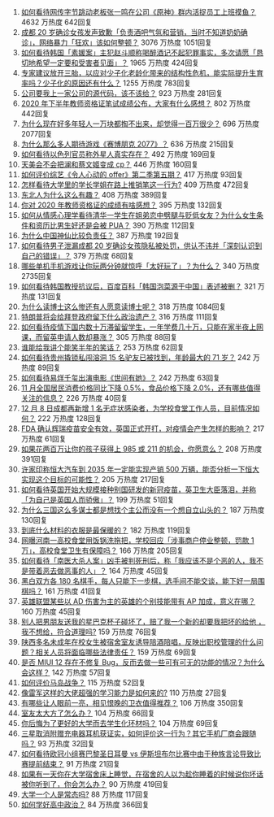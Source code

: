 1. [如何看待网传字节跳动老板张一鸣在公司《原神》群内活捉员工上班摸鱼？](https://www.zhihu.com/question/434062594) 4632 万热度 642回复
1. [成都 20 岁确诊女孩发声致歉「负责酒吧气氛和营销，当时不知道奶奶确诊」，网络暴力「狂欢」该如何整顿？](https://www.zhihu.com/question/434001993) 3076 万热度 1051回复
1. [如何看待韩国「素媛案」主犯赵斗顺称喝醉酒记不起犯罪事实，多次请愿「恳切地希望一定要和受害者见面」？](https://www.zhihu.com/question/434005940) 1965 万热度 424回复
1. [专家建议放开三胎，以应对少子化老龄化带来的结构性危机，能实际提升生育率吗？少子化的原因还有什么？](https://www.zhihu.com/question/434034776) 1255 万热度 783回复
1. [公司要我上一家公司的源代码，该不该给？](https://www.zhihu.com/question/425249943) 923 万热度 281回复
1. [2020 年下半年教师资格证笔试成绩公布，大家有什么感想？](https://www.zhihu.com/question/433850699) 802 万热度 442回复
1. [为什么现在好多年轻人一万块都掏不出来，却觉得一百万很少？](https://www.zhihu.com/question/433621605) 696 万热度 2077回复
1. [为什么那么多人期待游戏《赛博朋克 2077》？](https://www.zhihu.com/question/433620637) 636 万热度 215回复
1. [如何看待以色列官员称外星人真实存在？](https://www.zhihu.com/question/433978913) 492 万热度 169回复
1. [天美会不会把澜和蔡文姬变成 cp？](https://www.zhihu.com/question/432189050) 446 万热度 160回复
1. [如何评价综艺《令人心动的 offer》第二季第五期？](https://www.zhihu.com/question/434086284) 417 万热度 93回复
1. [怎样看待大学里的学长学姐在路上推销笔这一行为?](https://www.zhihu.com/question/355437390) 409 万热度 472回复
1. [东北人为什么这么有趣？](https://www.zhihu.com/question/428347449) 408 万热度 389回复
1. [你对 2020 年教师资格证的成绩有啥感想？](https://www.zhihu.com/question/433773187) 395 万热度 132回复
1. [如何从情感心理学看待清华一学生在姐弟恋中劈腿与贬低女友？为什么女生条件和资历比男生好还是会被 PUA？](https://www.zhihu.com/question/434041754) 390 万热度 112回复
1. [为什么中国神仙比较负责任？](https://www.zhihu.com/question/433060839) 387 万热度 192回复
1. [如何看待男子泄漏成都 20 岁确诊女孩隐私被处罚，供认不讳并「深刻认识到自己的错误」？](https://www.zhihu.com/question/434034164) 379 万热度 68回复
1. [哪些单机手机游戏让你玩两分钟就惊呼「太好玩了」？为什么？](https://www.zhihu.com/question/25984324) 340 万热度 2735回复
1. [如何看待韩国教授抗议后，百度百科「韩国泡菜源于中国」表述被删？](https://www.zhihu.com/question/433944591) 321 万热度 131回复
1. [为什么读博士这么惨还有人愿意读博士呢？](https://www.zhihu.com/question/334132170) 318 万热度 1084回复
1. [特朗普将会给拜登政府留下什么政治遗产？](https://www.zhihu.com/question/433995461) 316 万热度 111回复
1. [如何看待疫情下国内数十万滞留留学生，一年学费几十万，只能在家半夜上网课，而留英申请人数却暴涨？](https://www.zhihu.com/question/433997393) 305 万热度 88回复
1. [谁能给我讲个能笑半年的笑话？](https://www.zhihu.com/question/395196942) 253 万热度 62回复
1. [如何看待贵州撬锁私闯溶洞 15 名驴友已被找到，年龄最大的 71 岁？](https://www.zhihu.com/question/433852497) 242 万热度 89回复
1. [如何看待易烊千玺出演电影《世间有她》？](https://www.zhihu.com/question/434000573) 242 万热度 63回复
1. [11 月全国居民消费价格同比下降 0.5%，食品价格下降 2.0%，还有哪些值得关注的信息？](https://www.zhihu.com/question/433997080) 226 万热度 40回复
1. [12 月 8 日成都再新增 1 名无症状感染者，为学校食堂工作人员，目前情况如何？](https://www.zhihu.com/question/433952315) 222 万热度 128回复
1. [FDA 确认辉瑞疫苗安全有效，英国正式开打，对疫情会产生怎样的影响？](https://www.zhihu.com/question/433964956) 217 万热度 61回复
1. [如果花两百万让你的孩子获得上 985 或 211 的机会，你愿意么？](https://www.zhihu.com/question/405812247) 208 万热度 391回复
1. [许家印称恒大汽车到 2035 年一定能实现产销 500 万辆，能否分析一下恒大实现这个目标的可能性？](https://www.zhihu.com/question/433906217) 205 万热度 217回复
1. [如何看待英国开始大规模接种别国研发的新冠疫苗，英卫生大臣落泪，并称「为自己是英国人而骄傲」？](https://www.zhihu.com/question/434038297) 199 万热度 51回复
1. [为什么三国这么多谋士都是想找个主公而没有一个想自立山头的？](https://www.zhihu.com/question/432760147) 187 万热度 130回复
1. [到底什么材料的衣服是最保暖的？](https://www.zhihu.com/question/27028959) 182 万热度 119回复
1. [网曝河南一高校食堂用饭锅洗拖把，学校回应「涉事商户停业整顿，罚款 1 万」，高校食堂卫生有保障吗？](https://www.zhihu.com/question/433865995) 166 万热度 205回复
1. [如何看待「南医大杀人案」凶手被判死刑后，称「我应该不是个恶的人，我不是带着恶去做恶事的人」？](https://www.zhihu.com/question/434062209) 164 万热度 45回复
1. [黑白双方各 180 名棋手，每人只能下一步棋，选手间不能交谈，能下好一局围棋吗？](https://www.zhihu.com/question/429795055) 161 万热度 41回复
1. [英雄联盟某些以 AD 伤害为主的英雄的个别技能带有 AP 加成，意义在哪？](https://www.zhihu.com/question/265527395) 160 万热度 45回复
1. [别人把男朋友送我的星巴克杯子碰坏了，赔了我一个新的却要我把坏的给他 ，我不想给，符合道理吗?](https://www.zhihu.com/question/433621924) 159 万热度 76回复
1. [陕西多名未成年在校女生被宿舍室友诱导陪酒陪唱，反映出职校管理的什么问题？相关人员将面临哪些法律责任？](https://www.zhihu.com/question/433961571) 159 万热度 69回复
1. [是否 MIUI 12 存在不修复 Bug，反而去做一些可有可无的功能的情况？为什么会这样？](https://www.zhihu.com/question/433375445) 142 万热度 57回复
1. [如何评价马岛战争？](https://www.zhihu.com/question/26635919) 115 万热度 52回复
1. [像雷军这样的大佬超强的学习能力是如何来的?](https://www.zhihu.com/question/432062587) 110 万热度 27回复
1. [有哪些让人眼前一亮，相见恨晚的卫衣值得推荐？](https://www.zhihu.com/question/371546377) 106 万热度 350回复
1. [室友太大方了怎么办？](https://www.zhihu.com/question/430141321) 104 万热度 66回复
1. [你后悔为了更好的大学而去学生化环材吗？](https://www.zhihu.com/question/427513301) 104 万热度 69回复
1. [三星取消附赠充电器耳机获证实，如何评价这一行为？其它手机厂商会跟随吗？](https://www.zhihu.com/question/434042720) 93 万热度 32回复
1. [如何看待欧冠小组赛巴黎圣日耳曼 vs 伊斯坦布尔比赛中由于种族言论导致比赛提前结束？](https://www.zhihu.com/question/433985342) 91 万热度 21回复
1. [如果有一天你在大学宿舍床上睡觉，在宿舍的人以为趁你睡着的时候说你坏话被你听到了，你会怎么办？](https://www.zhihu.com/question/431107647) 90 万热度 419回复
1. [大学一个人是常态吗?](https://www.zhihu.com/question/432907410) 88 万热度 117回复
1. [如何学好高中政治？](https://www.zhihu.com/question/20167990) 84 万热度 366回复